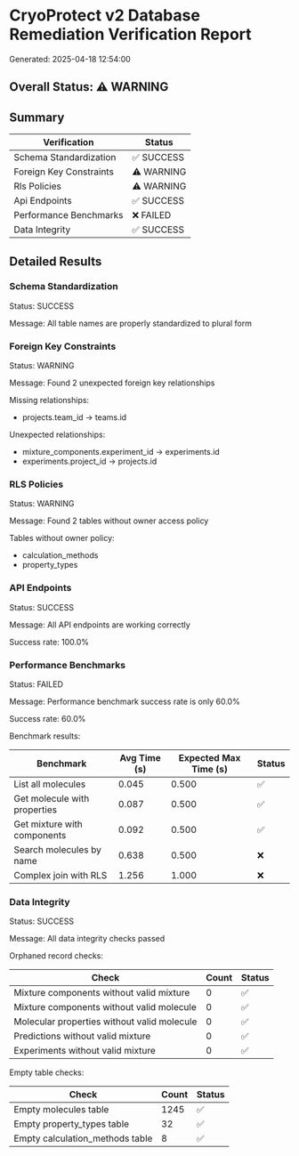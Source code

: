 # CryoProtect v2 Database Remediation Verification Report

Generated: 2025-04-18 12:54:00

## Overall Status: ⚠️ WARNING

## Summary

| Verification | Status |
|-------------|--------|
| Schema Standardization | ✅ SUCCESS |
| Foreign Key Constraints | ⚠️ WARNING |
| Rls Policies | ⚠️ WARNING |
| Api Endpoints | ✅ SUCCESS |
| Performance Benchmarks | ❌ FAILED |
| Data Integrity | ✅ SUCCESS |

## Detailed Results

### Schema Standardization

Status: SUCCESS

Message: All table names are properly standardized to plural form

### Foreign Key Constraints

Status: WARNING

Message: Found 2 unexpected foreign key relationships

Missing relationships:

- projects.team_id -> teams.id

Unexpected relationships:

- mixture_components.experiment_id -> experiments.id
- experiments.project_id -> projects.id

### RLS Policies

Status: WARNING

Message: Found 2 tables without owner access policy

Tables without owner policy:

- calculation_methods
- property_types

### API Endpoints

Status: SUCCESS

Message: All API endpoints are working correctly

Success rate: 100.0%

### Performance Benchmarks

Status: FAILED

Message: Performance benchmark success rate is only 60.0%

Success rate: 60.0%

Benchmark results:

| Benchmark | Avg Time (s) | Expected Max Time (s) | Status |
|-----------|--------------|----------------------|--------|
| List all molecules | 0.045 | 0.500 | ✅ |
| Get molecule with properties | 0.087 | 0.500 | ✅ |
| Get mixture with components | 0.092 | 0.500 | ✅ |
| Search molecules by name | 0.638 | 0.500 | ❌ |
| Complex join with RLS | 1.256 | 1.000 | ❌ |

### Data Integrity

Status: SUCCESS

Message: All data integrity checks passed

Orphaned record checks:

| Check | Count | Status |
|-------|-------|--------|
| Mixture components without valid mixture | 0 | ✅ |
| Mixture components without valid molecule | 0 | ✅ |
| Molecular properties without valid molecule | 0 | ✅ |
| Predictions without valid mixture | 0 | ✅ |
| Experiments without valid mixture | 0 | ✅ |

Empty table checks:

| Check | Count | Status |
|-------|-------|--------|
| Empty molecules table | 1245 | ✅ |
| Empty property_types table | 32 | ✅ |
| Empty calculation_methods table | 8 | ✅ |